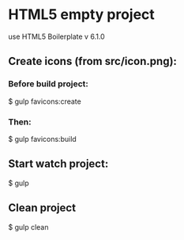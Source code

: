 # HTML5 empty project
use HTML5 Boilerplate v 6.1.0

## Create icons (from src/icon.png):
### Before build project:
$ gulp favicons:create
### Then:
$ gulp favicons:build

## Start watch project:
$ gulp

## Clean project
$ gulp clean
